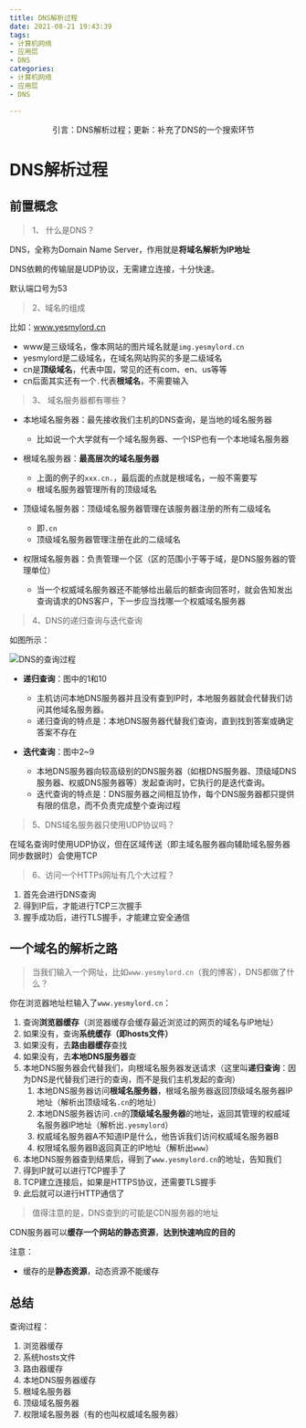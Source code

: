 ```yaml
---
title: DNS解析过程
date: 2021-08-21 19:43:39
tags:
- 计算机网络
- 应用层
- DNS
categories:
- 计算机网络
- 应用层
- DNS

---
```


<center>
引言：DNS解析过程；更新：补充了DNS的一个搜索环节
</center>




<!-- more -->



# DNS解析过程

## 前置概念

> 1、 什么是DNS？

DNS，全称为Domain Name Server，作用就是**将域名解析为IP地址**

DNS依赖的传输层是UDP协议，无需建立连接，十分快速。

默认端口号为53

> 2、域名的组成

比如：www.yesmylord.cn

- www是三级域名，像本网站的图片域名就是`img.yesmylord.cn`
- yesmylord是二级域名，在域名网站购买的多是二级域名
- cn是**顶级域名**，代表中国，常见的还有com、en、us等等
- cn后面其实还有一个`.`代表**根域名**，不需要输入

> 3、 域名服务器都有哪些？

- 本地域名服务器：最先接收我们主机的DNS查询，是当地的域名服务器
  - 比如说一个大学就有一个域名服务器、一个ISP也有一个本地域名服务器

- 根域名服务器：**最高层次的域名服务器**
  - 上面的例子的`xxx.cn.`，最后面的点就是根域名，一般不需要写
  - 根域名服务器管理所有的顶级域名

- 顶级域名服务器：顶级域名服务器管理在该服务器注册的所有二级域名
  - 即`.cn`
  - 顶级域名服务器管理注册在此的二级域名

- 权限域名服务器：负责管理一个区（区的范围小于等于域，是DNS服务器的管理单位）
  - 当一个权威域名服务器还不能够给出最后的额查询回答时，就会告知发出查询请求的DNS客户，下一步应当找哪一个权威域名服务器


> 4、DNS的递归查询与迭代查询

如图所示：

![DNS的查询过程](http://img.yesmylord.cn//v2-50af3d6f622786bbbdb90bfd230df4f5_1440w.webp)

- **递归查询**：图中的1和10
  - 主机访问本地DNS服务器并且没有查到IP时，本地服务器就会代替我们访问其他域名服务器。
  - 递归查询的特点是：本地DNS服务器代替我们查询，直到找到答案或确定答案不存在

- **迭代查询**：图中2~9
  - 本地DNS服务器向较高级别的DNS服务器（如根DNS服务器、顶级域DNS服务器、权威DNS服务器等）发起查询时，它执行的是迭代查询。
  - 迭代查询的特点是：DNS服务器之间相互协作，每个DNS服务器都只提供有限的信息，而不负责完成整个查询过程

> 5、DNS域名服务器只使用UDP协议吗？

在域名查询时使用UDP协议，但在区域传送（即主域名服务器向辅助域名服务器同步数据时）会使用TCP

> 6、访问一个HTTPs网址有几个大过程？

1. 首先会进行DNS查询
2. 得到IP后，才能进行TCP三次握手
3. 握手成功后，进行TLS握手，才能建立安全通信

## 一个域名的解析之路

> 当我们输入一个网址，比如`www.yesmylord.cn`（我的博客），DNS都做了什么？

你在浏览器地址栏输入了`www.yesmylord.cn`：

1. 查询**浏览器缓存**（浏览器缓存会缓存最近浏览过的网页的域名与IP地址）
2. 如果没有，查询**系统缓存（即hosts文件）**
3. 如果没有，去**路由器缓存**查找
4. 如果没有，去**本地DNS服务器**查
5. 本地DNS服务器会代替我们，向根域名服务器发送请求（这里叫**递归查询**：因为DNS是代替我们进行的查询，而不是我们主机发起的查询）
   1. 本地DNS服务器访问**根域名服务器**，根域名服务器返回顶级域名服务器IP地址（解析出顶级域名`.cn`的地址）
   2. 本地DNS服务器访问`.cn`的**顶级域名服务器**的地址，返回其管理的权威域名服务器IP地址（解析出`.yesmylord`）
   3. 权威域名服务器A不知道IP是什么，他告诉我们访问权威域名服务器B
   4. 权限域名服务器B返回真正的IP地址（解析出`www`）
6. 本地DNS服务器查到结果后，得到了`www.yesmylord.cn`的地址，告知我们
6. 得到IP就可以进行TCP握手了
6. TCP建立连接后，如果是HTTPS协议，还需要TLS握手
6. 此后就可以进行HTTP通信了



> 值得注意的是，DNS查到的可能是CDN服务器的地址

CDN服务器可以**缓存一个网站的静态资源**，**达到快速响应的目的**

注意：

- 缓存的是**静态资源**，动态资源不能缓存

## 总结

查询过程：

1. 浏览器缓存
2. 系统hosts文件
4. 路由器缓存
5. 本地DNS服务器缓存
6. 根域名服务器
7. 顶级域名服务器
8. 权限域名服务器（有的也叫权威域名服务器）